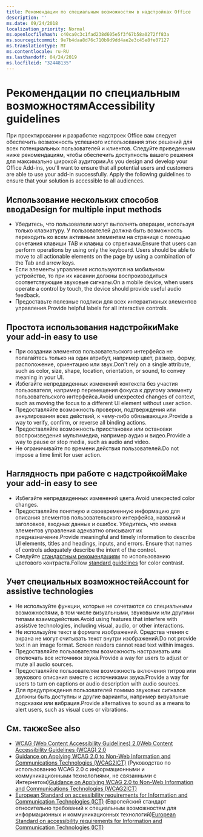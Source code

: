```yaml
---
title: Рекомендации по специальным возможностям в надстройках Office
description: ''
ms.date: 09/24/2018
localization_priority: Normal
ms.openlocfilehash: c40ca0c3c1fad238d605e5f3f67b58a0272ff83a
ms.sourcegitcommit: 9e7b4daa8d76c710b9d9dd4ae2e3c45e8fe07127
ms.translationtype: MT
ms.contentlocale: ru-RU
ms.lasthandoff: 04/24/2019
ms.locfileid: "32448135"
---
```

# <a name="accessibility-guidelines"></a><span data-ttu-id="2a06a-102">Рекомендации по специальным возможностям</span><span class="sxs-lookup"><span data-stu-id="2a06a-102">Accessibility guidelines</span></span>

<span data-ttu-id="2a06a-p101">При проектировании и разработке надстроек Office вам следует обеспечить возможность успешного использования этих решений для всех потенциальных пользователей и клиентов. Следуйте приведенным ниже рекомендациям, чтобы обеспечить доступность вашего решения для максимально широкой аудитории.</span><span class="sxs-lookup"><span data-stu-id="2a06a-p101">As you design and develop your Office Add-ins, you'll want to ensure that all potential users and customers are able to use your add-in successfully. Apply the following guidelines to ensure that your solution is accessible to all audiences.</span></span>

## <a name="design-for-multiple-input-methods"></a><span data-ttu-id="2a06a-105">Использование нескольких способов ввода</span><span class="sxs-lookup"><span data-stu-id="2a06a-105">Design for multiple input methods</span></span>

- <span data-ttu-id="2a06a-p102">Убедитесь, что пользователи могут выполнять операции, используя только клавиатуру. У пользователей должна быть возможность переходить ко всем активным элементам на странице с помощью сочетания клавиши TAB и клавиш со стрелками.</span><span class="sxs-lookup"><span data-stu-id="2a06a-p102">Ensure that users can perform operations by using only the keyboard. Users should be able to move to all actionable elements on the page by using a combination of the Tab and arrow keys.</span></span>
- <span data-ttu-id="2a06a-108">Если элементы управления используются на мобильном устройстве, то при их касании должны воспроизводиться соответствующие звуковые сигналы.</span><span class="sxs-lookup"><span data-stu-id="2a06a-108">On a mobile device, when users operate a control by touch, the device should provide useful audio feedback.</span></span>
- <span data-ttu-id="2a06a-109">Предоставьте полезные подписи для всех интерактивных элементов управления.</span><span class="sxs-lookup"><span data-stu-id="2a06a-109">Provide helpful labels for all interactive controls.</span></span> 

## <a name="make-your-add-in-easy-to-use"></a><span data-ttu-id="2a06a-110">Простота использования надстройки</span><span class="sxs-lookup"><span data-stu-id="2a06a-110">Make your add-in easy to use</span></span>

- <span data-ttu-id="2a06a-111">При создании элементов пользовательского интерфейса не полагайтесь только на один атрибут, например цвет, размер, форму, расположение, ориентацию или звук.</span><span class="sxs-lookup"><span data-stu-id="2a06a-111">Don't rely on a single attribute, such as color, size, shape, location, orientation, or sound, to convey meaning in your UI.</span></span>
- <span data-ttu-id="2a06a-112">Избегайте непредвиденных изменений контекста без участия пользователя, например перемещения фокуса к другому элементу пользовательского интерфейса.</span><span class="sxs-lookup"><span data-stu-id="2a06a-112">Avoid unexpected changes of context, such as moving the focus to a different UI element without user action.</span></span>
- <span data-ttu-id="2a06a-113">Предоставляйте возможность проверки, подтверждения или аннулирования всех действий, к чему-либо обязывающих.</span><span class="sxs-lookup"><span data-stu-id="2a06a-113">Provide a way to verify, confirm, or reverse all binding actions.</span></span>
- <span data-ttu-id="2a06a-114">Предоставляйте возможность приостановки или остановки воспроизведения мультимедиа, например аудио и видео.</span><span class="sxs-lookup"><span data-stu-id="2a06a-114">Provide a way to pause or stop media, such as audio and video.</span></span>
- <span data-ttu-id="2a06a-115">Не ограничивайте по времени действия пользователей.</span><span class="sxs-lookup"><span data-stu-id="2a06a-115">Do not impose a time limit for user action.</span></span>

## <a name="make-your-add-in-easy-to-see"></a><span data-ttu-id="2a06a-116">Наглядность при работе с надстройкой</span><span class="sxs-lookup"><span data-stu-id="2a06a-116">Make your add-in easy to see</span></span>

- <span data-ttu-id="2a06a-117">Избегайте непредвиденных изменений цвета.</span><span class="sxs-lookup"><span data-stu-id="2a06a-117">Avoid unexpected color changes.</span></span>
- <span data-ttu-id="2a06a-p103">Предоставляйте понятную и своевременную информацию для описания элементов пользовательского интерфейса, названий и заголовков, входных данных и ошибок. Убедитесь, что имена элементов управления адекватно описывают их предназначение.</span><span class="sxs-lookup"><span data-stu-id="2a06a-p103">Provide meaningful and timely information to describe UI elements, titles and headings, inputs, and errors. Ensure that names of controls adequately describe the intent of the control.</span></span>
- <span data-ttu-id="2a06a-120">Следуйте [стандартным рекомендациям](https://www.w3.org/TR/UNDERSTANDING-WCAG20/visual-audio-contrast-contrast.html) по использованию цветового контраста.</span><span class="sxs-lookup"><span data-stu-id="2a06a-120">Follow [standard guidelines](https://www.w3.org/TR/UNDERSTANDING-WCAG20/visual-audio-contrast-contrast.html) for color contrast.</span></span>

## <a name="account-for-assistive-technologies"></a><span data-ttu-id="2a06a-121">Учет специальных возможностей</span><span class="sxs-lookup"><span data-stu-id="2a06a-121">Account for assistive technologies</span></span>

- <span data-ttu-id="2a06a-122">Не используйте функции, которые не сочетаются со специальными возможностями, в том числе визуальными, звуковыми или другими типами взаимодействия.</span><span class="sxs-lookup"><span data-stu-id="2a06a-122">Avoid using features that interfere with assistive technologies, including visual, audio, or other interactions.</span></span>
- <span data-ttu-id="2a06a-p104">Не используйте текст в формате изображений. Средства чтения с экрана не могут считывать текст внутри изображений.</span><span class="sxs-lookup"><span data-stu-id="2a06a-p104">Do not provide text in an image format. Screen readers cannot read text within images.</span></span>
- <span data-ttu-id="2a06a-125">Предоставляйте пользователям возможность настраивать или отключать все источники звука.</span><span class="sxs-lookup"><span data-stu-id="2a06a-125">Provide a way for users to adjust or mute all audio sources.</span></span>
- <span data-ttu-id="2a06a-126">Предоставляйте пользователям возможность включения титров или звукового описания вместе с источниками звука.</span><span class="sxs-lookup"><span data-stu-id="2a06a-126">Provide a way for users to turn on captions or audio description with audio sources.</span></span>
- <span data-ttu-id="2a06a-127">Для предупреждения пользователей помимо звуковых сигналов должны быть доступны и другие варианты, например визуальные подсказки или вибрация.</span><span class="sxs-lookup"><span data-stu-id="2a06a-127">Provide alternatives to sound as a means to alert users, such as visual cues or vibrations.</span></span>

## <a name="see-also"></a><span data-ttu-id="2a06a-128">См. также</span><span class="sxs-lookup"><span data-stu-id="2a06a-128">See also</span></span>

- [<span data-ttu-id="2a06a-129">WCAG (Web Content Accessibility Guidelines) 2.0</span><span class="sxs-lookup"><span data-stu-id="2a06a-129">Web Content Accessibility Guidelines (WCAG) 2.0</span></span>](https://www.w3.org/TR/wcag2ict/#REF-WCAG20)
- <span data-ttu-id="2a06a-130">[Guidance on Applying WCAG 2.0 to Non-Web Information and Communications Technologies (WCAG2ICT)](https://www.w3.org/TR/wcag2ict/) (Руководство по использованию WCAG 2.0 с информационными и коммуникационными технологиями, не связанными с Интернетом)</span><span class="sxs-lookup"><span data-stu-id="2a06a-130">[Guidance on Applying WCAG 2.0 to Non-Web Information and Communications Technologies (WCAG2ICT)](https://www.w3.org/TR/wcag2ict/)</span></span>
- <span data-ttu-id="2a06a-131">[European Standard on accessibility requirements for Information and Communication Technologies (ICT)](https://www.etsi.org/deliver/etsi_en/301500_301599/301549/01.00.00_20/en_301549v010000c.pdf) (Европейский стандарт относительно требований к специальным возможностям для информационных и коммуникационных технологий)</span><span class="sxs-lookup"><span data-stu-id="2a06a-131">[European Standard on accessibility requirements for Information and Communication Technologies (ICT)](https://www.etsi.org/deliver/etsi_en/301500_301599/301549/01.00.00_20/en_301549v010000c.pdf)</span></span> 
